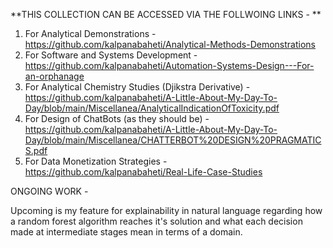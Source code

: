 
**THIS COLLECTION CAN BE ACCESSED VIA THE FOLLWOING LINKS - **

1. For Analytical Demonstrations - https://github.com/kalpanabaheti/Analytical-Methods-Demonstrations
2. For Software and Systems Development - https://github.com/kalpanabaheti/Automation-Systems-Design---For-an-orphanage
3. For Analytical Chemistry Studies (Djikstra Derivative) - https://github.com/kalpanabaheti/A-Little-About-My-Day-To-Day/blob/main/Miscellanea/AnalyticalIndicationOfToxicity.pdf
4. For Design of ChatBots (as they should be) - https://github.com/kalpanabaheti/A-Little-About-My-Day-To-Day/blob/main/Miscellanea/CHATTERBOT%20DESIGN%20PRAGMATICS.pdf
5. For Data Monetization Strategies - https://github.com/kalpanabaheti/Real-Life-Case-Studies

ONGOING WORK - 

Upcoming is my feature for explainability in natural language regarding how a random forest algorithm reaches it's solution and what each decision made at intermediate stages mean in terms of a domain. 
